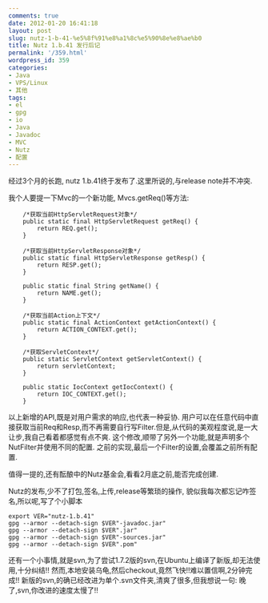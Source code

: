 ```yaml
---
comments: true
date: 2012-01-20 16:41:18
layout: post
slug: nutz-1-b-41-%e5%8f%91%e8%a1%8c%e5%90%8e%e8%ae%b0
title: Nutz 1.b.41 发行后记
permalink: '/359.html'
wordpress_id: 359
categories:
- Java
- VPS/Linux
- 其他
tags:
- el
- gpg
- io
- Java
- Javadoc
- MVC
- Nutz
- 配置
---
```


经过3个月的长跑, nutz 1.b.41终于发布了.这里所说的,与release note并不冲突.

我个人要提一下Mvc的一个新功能, Mvcs.getReq()等方法:

        /*获取当前HttpServletRequest对象*/
    	public static final HttpServletRequest getReq() {
    		return REQ.get();
    	}
    
        /*获取当前HttpServletResponse对象*/
    	public static final HttpServletResponse getResp() {
    		return RESP.get();
    	}
    
    	public static final String getName() {
    		return NAME.get();
    	}
           
        /*获取当前Action上下文*/
    	public static final ActionContext getActionContext() {
    		return ACTION_CONTEXT.get();
    	}
    
        /*获取ServletContext*/
    	public static ServletContext getServletContext() {
    		return servletContext;
    	}
    	
    	public static IocContext getIocContext() {
    		return IOC_CONTEXT.get();
    	}
    
以上新增的API,既是对用户需求的响应,也代表一种妥协.
用户可以在任意代码中直接获取当前Req和Resp,而不再需要自行写Filter.但是,从代码的美观程度说,是一大让步,我自己看着都感觉有点不爽.
这个修改,顺带了另外一个功能,就是声明多个NutFilter并使用不同的配置. 之前的实现,最后一个Filter的设置,会覆盖之前所有配置.

值得一提的,还有酝酿中的Nutz基金会,看看2月底之前,能否完成创建.

Nutz的发布,少不了打包,签名,上传,release等繁琐的操作, 貌似我每次都忘记咋签名,所以呢,写了个小脚本

    export VER="nutz-1.b.41"
    gpg --armor --detach-sign $VER"-javadoc.jar"
    gpg --armor --detach-sign $VER".jar"
    gpg --armor --detach-sign $VER"-sources.jar"
    gpg --armor --detach-sign $VER".pom"
    
还有一个小事情,就是svn,为了尝试1.7.2版的svn,在Ubuntu上编译了新版,却无法使用,十分纠结!!
然而,本地安装乌龟,然后checkout,竟然飞快!!难以置信啊,2分钟完成!! 新版的svn,的确已经改进为单个.svn文件夹,清爽了很多,但我想说一句: 晚了,svn,你改进的速度太慢了!!
